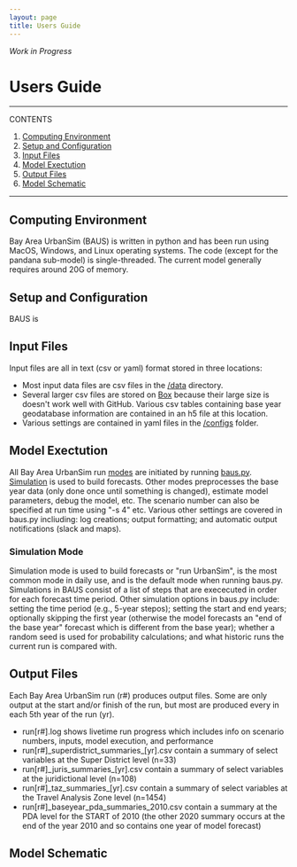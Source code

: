 ```yaml
---
layout: page
title: Users Guide
---
```


*Work in Progress*

# Users Guide

---
CONTENTS
 
1. [Computing Environment](#computing-environment)
2. [Setup and Configuration](#setup-and-configuration)
3. [Input Files](#input-files)
4. [Model Exectution](#model-exectution)
5. [Output Files](#output-files)
6. [Model Schematic](#model-schematic)

---

## Computing Environment
Bay Area UrbanSim (BAUS) is written in python and has been run using MacOS, Windows, and Linux operating systems. The code (except for the pandana sub-model) is single-threaded. The current model generally requires around 20G of memory. 

## Setup and Configuration
BAUS is 


## Input Files
Input files are all in text (csv or yaml) format stored in three locations:
* Most input data files are csv files in the [/data](https://github.com/BayAreaMetro/bayarea_urbansim/tree/master/data) directory.
* Several larger csv files are stored on [Box](https://mtcdrive.box.com/s/3cr52b8ccx1l1e59l1zvrud6srmsg0yc) because their large size is doesn't work well with GitHub. Various csv tables containing base year geodatabase information are contained in an h5 file at this location.
* Various settings are contained in yaml files in the [/configs](https://github.com/BayAreaMetro/bayarea_urbansim/tree/master/configs) folder.

## Model Exectution
All Bay Area UrbanSim run [modes](https://github.com/BayAreaMetro/bayarea_urbansim/blob/4166c25a798f2b8d045546e5b6cef45a5ca9fa4c/baus.py#L244) are initiated by running [baus.py](https://github.com/BayAreaMetro/bayarea_urbansim/blob/master/baus.py). [Simulation](https://github.com/BayAreaMetro/bayarea_urbansim/blob/4166c25a798f2b8d045546e5b6cef45a5ca9fa4c/baus.py#L263) is used to build forecasts. Other modes preprocesses the base year data (only done once until something is changed), estimate model parameters, debug the model, etc. The scenario number can also be specified at run time using "-s 4" etc. Various other settings are covered in baus.py incliuding: log creations; output formatting; and automatic output notifications (slack and maps).

### Simulation Mode
Simulation mode is used to build forecasts or "run UrbanSim", is the most common mode in daily use, and is the default mode when running baus.py. Simulations in BAUS consist of a list of steps that are exececuted in order for each forecast time period. Other simulation options in baus.py include: setting the time period (e.g., 5-year stepos); setting the start and end years; optionally skipping the first year (otherwise the model forecasts an "end of the base year" forecast which is different from the base year); whether a random seed is used for probability calculations; and what historic runs the current run is compared with. 

## Output Files
Each Bay Area UrbanSim run (r#) produces output files. Some are only output at the start and/or finish of the run, but most are produced every in each 5th year of the run (yr).
* run[r#].log shows livetime run progress which includes info on scenario numbers, inputs, model execution, and performance
* run[r#]\_superdistrict_summaries\_[yr].csv contain a summary of select variables at the Super District level (n=33)
* run[r#]\_juris_summaries\_[yr].csv contain a summary of select variables at the juridictional level (n=108)
* run[r#]\_taz_summaries\_[yr].csv contain a summary of select variables at the Travel Analysis Zone level (n=1454)
* run[r#]\_baseyear\_pda_summaries\_2010.csv contain a summary at the PDA level for the START of 2010 (the other 2020 summary occurs at the end of the year 2010 and so contains one year of model forecast)




## Model Schematic
